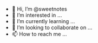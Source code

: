 - 👋 Hi, I’m @sweetnotes
- 👀 I’m interested in ...
- 🌱 I’m currently learning ...
- 💞️ I’m looking to collaborate on ...
- 📫 How to reach me ...

<!---
sweetnotes/sweetnotes is a ✨ special ✨ repository because its `README.md` (this file) appears on your GitHub profile.
You can click the Preview link to take a look at your changes.
--->
